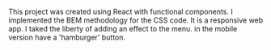 This project was created using React with functional components. I implemented the BEM methodology for the CSS code.
It is a responsive web app. I taked the liberty of adding an effect to the menu. in the mobile version have a 'hamburger' button.
